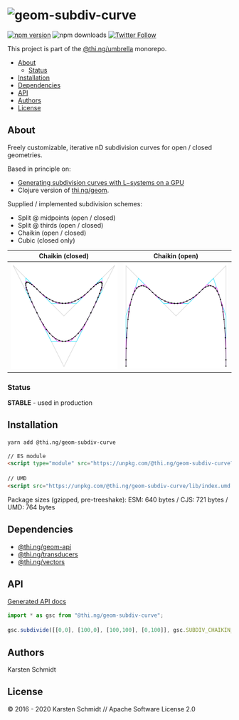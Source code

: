 <!-- This file is generated - DO NOT EDIT! -->

# ![geom-subdiv-curve](https://media.thi.ng/umbrella/banners/thing-geom-subdiv-curve.svg?97e73b93)

[![npm version](https://img.shields.io/npm/v/@thi.ng/geom-subdiv-curve.svg)](https://www.npmjs.com/package/@thi.ng/geom-subdiv-curve)
![npm downloads](https://img.shields.io/npm/dm/@thi.ng/geom-subdiv-curve.svg)
[![Twitter Follow](https://img.shields.io/twitter/follow/thing_umbrella.svg?style=flat-square&label=twitter)](https://twitter.com/thing_umbrella)

This project is part of the
[@thi.ng/umbrella](https://github.com/thi-ng/umbrella/) monorepo.

- [About](#about)
  - [Status](#status)
- [Installation](#installation)
- [Dependencies](#dependencies)
- [API](#api)
- [Authors](#authors)
- [License](#license)

## About

Freely customizable, iterative nD subdivision curves for open / closed geometries.

Based in principle on:

- [Generating subdivision curves with L−systems on a
  GPU](http://algorithmicbotany.org/papers/subgpu.sig2003.pdf)
- Clojure version of [thi.ng/geom](http://thi.ng/geom).

Supplied / implemented subdivision schemes:

- Split @ midpoints (open / closed)
- Split @ thirds (open / closed)
- Chaikin (open / closed)
- Cubic (closed only)

| Chaikin (closed)                                        | Chaikin (open)                                      |
|---------------------------------------------------------|-----------------------------------------------------|
| ![chaikin closed](../../assets/geom/chaikin-closed.svg) | ![chaikin open](../../assets/geom/chaikin-open.svg) |

### Status

**STABLE** - used in production

## Installation

```bash
yarn add @thi.ng/geom-subdiv-curve
```

```html
// ES module
<script type="module" src="https://unpkg.com/@thi.ng/geom-subdiv-curve?module" crossorigin></script>

// UMD
<script src="https://unpkg.com/@thi.ng/geom-subdiv-curve/lib/index.umd.js" crossorigin></script>
```

Package sizes (gzipped, pre-treeshake): ESM: 640 bytes / CJS: 721 bytes / UMD: 764 bytes

## Dependencies

- [@thi.ng/geom-api](https://github.com/thi-ng/umbrella/tree/develop/packages/geom-api)
- [@thi.ng/transducers](https://github.com/thi-ng/umbrella/tree/develop/packages/transducers)
- [@thi.ng/vectors](https://github.com/thi-ng/umbrella/tree/develop/packages/vectors)

## API

[Generated API docs](https://docs.thi.ng/umbrella/geom-subdiv-curve/)

```ts
import * as gsc from "@thi.ng/geom-subdiv-curve";

gsc.subdivide([[0,0], [100,0], [100,100], [0,100]], gsc.SUBDIV_CHAIKIN_CLOSED, 4)
```

## Authors

Karsten Schmidt

## License

&copy; 2016 - 2020 Karsten Schmidt // Apache Software License 2.0
